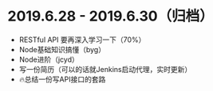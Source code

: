 # 2019.6.28 - 2019.6.30（归档）

- RESTful API 要再深入学习一下（70%）
- Node基础知识搞懂（byg）
- Node进阶（jcyd）
- 写一份简历（可以的话就Jenkins启动代理，实时更新）
- 🔥总结一份写API接口的套路